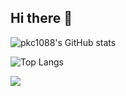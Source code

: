## Hi there 👋


![pkc1088's GitHub stats](https://github-readme-stats.vercel.app/api?username=pkc1088&show_icons=true&theme=radical)

![Top Langs](https://github-readme-stats.vercel.app/api/top-langs/?username=pkc1088&layout=compact&theme=radical)

<a href="https://hits.seeyoufarm.com"><img src="https://hits.seeyoufarm.com/api/count/incr/badge.svg?url=https%3A%2F%2Fgithub.com%2Fpkc1088&count_bg=%2379C83D&title_bg=%234779B2&icon=&icon_color=%23E7E7E7&title=hits&edge_flat=false"/></a>
